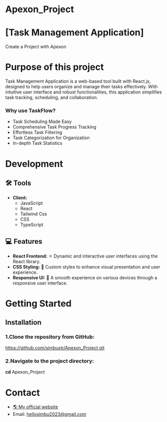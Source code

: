 # Apexon_Project
# [Task Management Application]
Create a Project with Apexon  

# Purpose of this project

Task Management Application is a web-based tool built with React.js, designed to help users organize and manage their tasks effectively. With intuitive user interface and robust functionalities, this application simplifies task tracking, scheduling, and collaboration.

### Why use TaskFlow?


- Task Scheduling Made Easy 
- Comprehensive Task Progress Tracking
- Effortless Task Filtering
- Task Categorization for Organization
- In-depth Task Statistics


# Development

## 🛠️ Tools

- **Client:**
  - JavaScript
  - React
  - Tailwind Css
  - CSS
  - TypeScript

## 💻 Features

- **React Frontend:** ⚛️ Dynamic and interactive user interfaces using the React library.
- **CSS Styling:** 🎨 Custom styles to enhance visual presentation and user experience.
- **Responsive UI:** 📱 A smooth experience on various devices through a responsive user interface.  


# Getting Started

## Installation

### 1.Clone the repository from GitHub:

https://github.com/simbustr/Apexon_Project.git

### 2.Navigate to the project directory:

**cd** Apexon_Project



# Contact
- [🌎 My official website](https://nextjs-profile-ehvo.vercel.app/ )
- Email: hellosimbu2023@gmail.com

